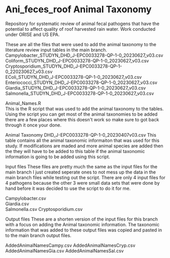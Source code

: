 # Ani_feces_roof Animal Taxonomy
Repository for systematic review of animal fecal pathogens that have the potential to affect quality of roof harvested rain water.  Work conducted under ORISE and US EPA.

These are all the files that were used to add the animal taxonomy to the literature review input tables in the main branch.
Campylobacter_STUDYN_DHD_J-EPC0033278-QP-1-0_20230627_v03.csv  
Coliform_STUDYN_DHD_J-EPC0033278-QP-1-0_20230627_v03.csv  
Cryptosporidium_STUDYN_DHD_J-EPC0033278-QP-1-0_220230627_v03.csv  
EColi_STUDYN_DHD_J-EPC0033278-QP-1-0_20230627_v03.csv  
Enteriococci_STUDYN_DHD_J-EPC0033278-QP-1-0_20230627_v03.csv  
Giardia_STUDYN_DHD_J-EPC0033278-QP-1-0_20230627_v03.csv  
Salmonella_STUDYN_DHD_J-EPC0033278-QP-1-0_20230627_v03.csv  


Animal_Names.R  
This is the R script that was used to add the animal taxonomy to the tables.  Using the script you can get most of the animal taxonomies to be added there are a few places where this doesn't work so make sure to got back through it once your done.

Animal Taxonomy DHD_J-EPC0033278-QP-1-0_20230407v03.csv
This table contains all the animal taxonomic informaiton that was used for this study.  If modifications are maded and more animal species are added then the they will have to be added to this table if the animal taxonomic information is going to be added using this script.

Input files
These files are pretty much the same as the input files for the main branch I just created seperate ones to not mess up the data in the main branch files while testing out the script.  There are only 4 input files for 4 pathogens because the other 3 were small data sets that were done by hand before it was decided to use the script to do it for me.

Campylobacter.csv  
Giardia.csv  
Salmonella.csv
Cryptosporidium.csv

Output files
These are a shorten version of the input files for this branch with a focus on adding the Animal taxonomic information.  The taxonomic information that was added to these output files was copied and pasted in to the main branch output files.

AddedAnimalNamesCampy.csv
AddedAnimalNamesCryp.csv
AddedAnimalNamesGia.csv
AddedAnimalNamesSal.csv
